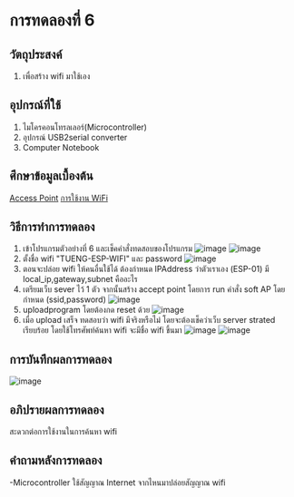 # การทดลองที่ 6

## วัตถุประสงค์
1. เพื่อสร้าง wifi มาใช้เอง

## อุปกรณ์ที่ใช้
1. ไมโครคอนโทรลเลอร์(Microcontroller)
2. อุปกรณ์ USB2serial converter
3. Computer Notebook 

## ศึกษาข้อมูลเบื้องต้น
[Access Point](https://www.mindphp.com/what-is-access-point.html)
[การใช้งาน WiFi](https://www.ioxhop.com/article/71/esp32-)

## วิธีการทำการทดลอง
1. เข้าโปรแกรมตัวอย่างที่ 6 และเช็คคำสั่งทดสอบของโปรแกรม
![image](https://user-images.githubusercontent.com/80879900/112403965-010e3b80-8d42-11eb-9fef-7686d882b81b.png)
![image](https://user-images.githubusercontent.com/80879900/112404028-213dfa80-8d42-11eb-808d-d9c85a79105e.png)
2. ตั้งชื่อ wifi "TUENG-ESP-WIFI" และ password
![image](https://user-images.githubusercontent.com/80879900/112404077-387ce800-8d42-11eb-859a-e6f2c4add9c9.png)
3. ตอนจะปล่อย wifi ให้คนอื่นใช้ได้ ต้องกำหนด IPAddress ว่าตัวเราเอง (ESP-01) มี local_ip,gateway,subnet คืออะไร
4. เตรียมเว็บ sever ไว้ 1 ตัว จากนั้นสร้าง accept point โดยการ run คำสั่ง soft AP โดยกำหนด (ssid,password)
![image](https://user-images.githubusercontent.com/80879900/112404128-59453d80-8d42-11eb-94c0-da698ce51e4e.png)
5. uploadprogram โดยต้องกด reset ด้วย
![image](https://user-images.githubusercontent.com/80879900/112404195-7c6fed00-8d42-11eb-9ba0-9c5e0ce5cef2.png)
6. เมื่อ upload เสร็จ ทดสอบว่า wifi มีจริงหรือไม่ โดยจะต้องเช็คว่าเว็บ server strated เรียบร้อย โดยใช้โทรศัพท์ค้นหา wifi จะมีชื่อ wifi ขึ้นมา
![image](https://user-images.githubusercontent.com/80879900/112404235-91e51700-8d42-11eb-8260-77dec4eba9ca.png)
![image](https://user-images.githubusercontent.com/80879900/112404276-a32e2380-8d42-11eb-9a19-94c985391e22.png)

## การบันทึกผลการทดลอง
![image](https://user-images.githubusercontent.com/80879900/112404283-a4f7e700-8d42-11eb-8c03-fe36f0ed27a7.png)

## อภิปรายผลการทดลอง
สะดวกต่อการใช้งานในการค้นหา wifi

## คำถามหลังการทดลอง
-Microcontroller ใช้สัญญาณ Internet จากไหนมาปล่อยสัญญาณ wifi
